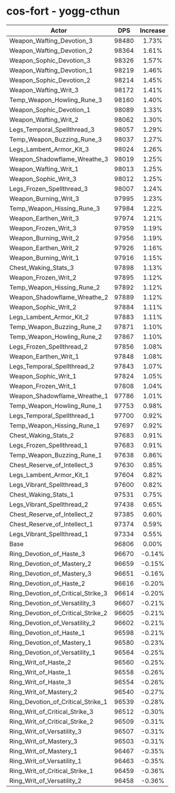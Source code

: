 # cos-fort - yogg-cthun
| Actor | DPS | Increase |
|---|:---:|:---:|
|Weapon_Wafting_Devotion_3|98480|1.73%|
|Weapon_Wafting_Devotion_2|98364|1.61%|
|Weapon_Sophic_Devotion_3|98326|1.57%|
|Weapon_Wafting_Devotion_1|98219|1.46%|
|Weapon_Sophic_Devotion_2|98214|1.45%|
|Weapon_Wafting_Writ_3|98172|1.41%|
|Temp_Weapon_Howling_Rune_3|98160|1.40%|
|Weapon_Sophic_Devotion_1|98089|1.33%|
|Weapon_Wafting_Writ_2|98062|1.30%|
|Legs_Temporal_Spellthread_3|98057|1.29%|
|Temp_Weapon_Buzzing_Rune_3|98037|1.27%|
|Legs_Lambent_Armor_Kit_3|98024|1.26%|
|Weapon_Shadowflame_Wreathe_3|98019|1.25%|
|Weapon_Wafting_Writ_1|98013|1.25%|
|Weapon_Sophic_Writ_3|98012|1.25%|
|Legs_Frozen_Spellthread_3|98007|1.24%|
|Weapon_Burning_Writ_3|97995|1.23%|
|Temp_Weapon_Hissing_Rune_3|97984|1.22%|
|Weapon_Earthen_Writ_3|97974|1.21%|
|Weapon_Frozen_Writ_3|97959|1.19%|
|Weapon_Burning_Writ_2|97956|1.19%|
|Weapon_Earthen_Writ_2|97926|1.16%|
|Weapon_Burning_Writ_1|97916|1.15%|
|Chest_Waking_Stats_3|97898|1.13%|
|Weapon_Frozen_Writ_2|97895|1.12%|
|Temp_Weapon_Hissing_Rune_2|97892|1.12%|
|Weapon_Shadowflame_Wreathe_2|97889|1.12%|
|Weapon_Sophic_Writ_2|97884|1.11%|
|Legs_Lambent_Armor_Kit_2|97883|1.11%|
|Temp_Weapon_Buzzing_Rune_2|97871|1.10%|
|Temp_Weapon_Howling_Rune_2|97867|1.10%|
|Legs_Frozen_Spellthread_2|97856|1.08%|
|Weapon_Earthen_Writ_1|97848|1.08%|
|Legs_Temporal_Spellthread_2|97843|1.07%|
|Weapon_Sophic_Writ_1|97824|1.05%|
|Weapon_Frozen_Writ_1|97808|1.04%|
|Weapon_Shadowflame_Wreathe_1|97786|1.01%|
|Temp_Weapon_Howling_Rune_1|97753|0.98%|
|Legs_Temporal_Spellthread_1|97700|0.92%|
|Temp_Weapon_Hissing_Rune_1|97697|0.92%|
|Chest_Waking_Stats_2|97683|0.91%|
|Legs_Frozen_Spellthread_1|97683|0.91%|
|Temp_Weapon_Buzzing_Rune_1|97638|0.86%|
|Chest_Reserve_of_Intellect_3|97630|0.85%|
|Legs_Lambent_Armor_Kit_1|97604|0.82%|
|Legs_Vibrant_Spellthread_3|97600|0.82%|
|Chest_Waking_Stats_1|97531|0.75%|
|Legs_Vibrant_Spellthread_2|97438|0.65%|
|Chest_Reserve_of_Intellect_2|97385|0.60%|
|Chest_Reserve_of_Intellect_1|97374|0.59%|
|Legs_Vibrant_Spellthread_1|97334|0.55%|
|Base|96806|0.00%|
|Ring_Devotion_of_Haste_3|96670|-0.14%|
|Ring_Devotion_of_Mastery_2|96659|-0.15%|
|Ring_Devotion_of_Mastery_3|96651|-0.16%|
|Ring_Devotion_of_Haste_2|96616|-0.20%|
|Ring_Devotion_of_Critical_Strike_3|96614|-0.20%|
|Ring_Devotion_of_Versatility_3|96607|-0.21%|
|Ring_Devotion_of_Critical_Strike_2|96605|-0.21%|
|Ring_Devotion_of_Versatility_2|96602|-0.21%|
|Ring_Devotion_of_Haste_1|96598|-0.21%|
|Ring_Devotion_of_Mastery_1|96580|-0.23%|
|Ring_Devotion_of_Versatility_1|96564|-0.25%|
|Ring_Writ_of_Haste_2|96560|-0.25%|
|Ring_Writ_of_Haste_1|96558|-0.26%|
|Ring_Writ_of_Haste_3|96554|-0.26%|
|Ring_Writ_of_Mastery_2|96540|-0.27%|
|Ring_Devotion_of_Critical_Strike_1|96539|-0.28%|
|Ring_Writ_of_Critical_Strike_3|96512|-0.30%|
|Ring_Writ_of_Critical_Strike_2|96509|-0.31%|
|Ring_Writ_of_Versatility_3|96507|-0.31%|
|Ring_Writ_of_Mastery_3|96503|-0.31%|
|Ring_Writ_of_Mastery_1|96467|-0.35%|
|Ring_Writ_of_Versatility_1|96463|-0.35%|
|Ring_Writ_of_Critical_Strike_1|96459|-0.36%|
|Ring_Writ_of_Versatility_2|96458|-0.36%|
